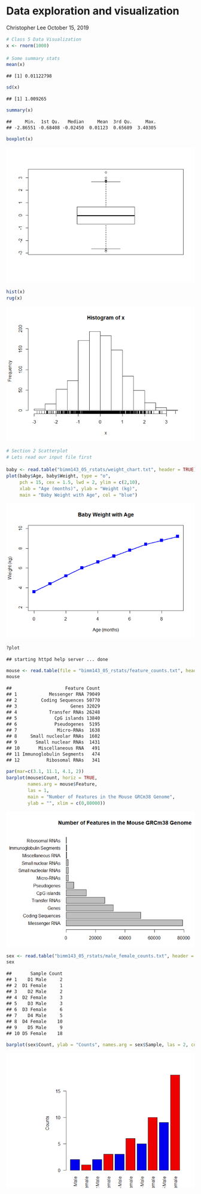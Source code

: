 Data exploration and visualization
================
Christopher Lee
October 15, 2019

``` r
# Class 5 Data Visualization
x <- rnorm(1000)

# Some summary stats
mean(x)
```

    ## [1] 0.01122798

``` r
sd(x)
```

    ## [1] 1.009265

``` r
summary(x)
```

    ##     Min.  1st Qu.   Median     Mean  3rd Qu.     Max. 
    ## -2.86551 -0.68408 -0.02450  0.01123  0.65689  3.40305

``` r
boxplot(x)
```

![](Class5_files/figure-gfm/unnamed-chunk-1-1.png)<!-- -->

``` r
hist(x)
rug(x)
```

![](Class5_files/figure-gfm/unnamed-chunk-1-2.png)<!-- -->

``` r
# Section 2 Scatterplot
# Lets read our input file first

baby <- read.table("bimm143_05_rstats/weight_chart.txt", header = TRUE)
plot(baby$Age, baby$Weight, type = "o", 
     pch = 15, cex = 1.5, lwd = 2, ylim = c(2,10), 
     xlab = "Age (months)", ylab = "Weight (kg)", 
     main = "Baby Weight with Age", col = "blue")
```

![](Class5_files/figure-gfm/unnamed-chunk-1-3.png)<!-- -->

``` r
?plot
```

    ## starting httpd help server ... done

``` r
mouse <- read.table(file = "bimm143_05_rstats/feature_counts.txt", header = TRUE, sep = "\t")
mouse
```

    ##                    Feature Count
    ## 1            Messenger RNA 79049
    ## 2         Coding Sequences 50770
    ## 3                    Genes 32029
    ## 4            Transfer RNAs 26248
    ## 5              CpG islands 13840
    ## 6              Pseudogenes  5195
    ## 7               Micro-RNAs  1638
    ## 8     Small nucleolar RNAs  1602
    ## 9       Small nuclear RNAs  1431
    ## 10       Miscellaneous RNA   491
    ## 11 Immunoglobulin Segments   474
    ## 12          Ribosomal RNAs   341

``` r
par(mar=c(3.1, 11.1, 4.1, 2))
barplot(mouse$Count, horiz = TRUE, 
        names.arg = mouse$Feature, 
        las = 1, 
        main = "Number of Features in the Mouse GRCm38 Genome", 
        ylab = "", xlim = c(0,80000))
```

![](Class5_files/figure-gfm/unnamed-chunk-1-4.png)<!-- -->

``` r
sex <- read.table("bimm143_05_rstats/male_female_counts.txt", header = TRUE, sep = "\t")
sex
```

    ##       Sample Count
    ## 1    D1 Male     2
    ## 2  D1 Female     1
    ## 3    D2 Male     2
    ## 4  D2 Female     3
    ## 5    D3 Male     3
    ## 6  D3 Female     6
    ## 7    D4 Male     5
    ## 8  D4 Female    10
    ## 9    D5 Male     9
    ## 10 D5 Female    18

``` r
barplot(sex$Count, ylab = "Counts", names.arg = sex$Sample, las = 2, col = c("blue2", "red2"))
```

![](Class5_files/figure-gfm/unnamed-chunk-1-5.png)<!-- -->
